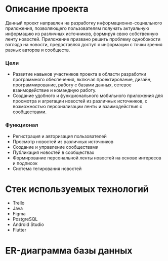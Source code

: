 # Описание проекта
Данный проект направлен на разработку информационно-социального приложения, позволяющего пользователям получать актуальную информацию из различных источников, формируя свою собственную ленту новостей. Приложение призвано решить проблему однобокости взгляда на новости, предоставляя доступ к информации с точки зрения разных авторов и сообществ.

### Цели
- Развитие навыков участников проекта в области разработки программного обеспечения, включая проектирование, дизайн, программирование, работу с базами данных, сетевое взаимодействие и командную работу.
- Создание удобного и функционального мобильного приложения для просмотра и агрегации новостей из различных источников, с возможностью персонализации ленты и взаимодействия с сообществами.

### Функционал
- Регистрация и авторизация пользователей
- Просмотр новостей из различных источников
- Создание и управление сообществами
- Публикация новостей в сообществах
- Формирование персональной ленты новостей на основе интересов и подписок
- Система тегирования новостей

# Стек используемых технологий
- Trello
- Java
- Figma
- PostgreSQL
- Android Studio
- Flutter

# ER-диаграмма базы данных
